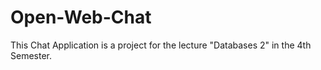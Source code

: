 # Open-Web-Chat
This Chat Application is a project for the lecture "Databases 2" in the 4th Semester.

